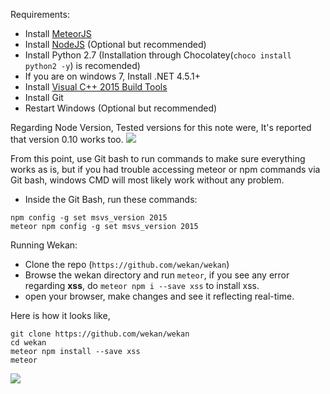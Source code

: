 Requirements:
- Install [MeteorJS](https://www.meteor.com/) 
- Install [NodeJS](https://nodejs.org/en/download/releases/) (Optional but recommended)
- Install Python 2.7 (Installation through Chocolatey(`choco install python2 -y`) is recomended)
- If you are on windows 7, Install .NET 4.5.1+
- Install [Visual C++ 2015 Build Tools](http://landinghub.visualstudio.com/visual-cpp-build-tools)
- Install Git
- Restart Windows (Optional but recommended)

Regarding Node Version, Tested versions for this note were, It's reported that version 0.10 works too. 
![](https://i.imgur.com/w83BFBI.png)

From this point, use Git bash to run commands to make sure everything works as is, but if you had trouble accessing meteor or npm commands via Git bash, windows CMD will most likely work without any problem.
- Inside the Git Bash, run these commands:

```
npm config -g set msvs_version 2015
meteor npm config -g set msvs_version 2015
```

Running Wekan:
- Clone the repo (`https://github.com/wekan/wekan`)
- Browse the wekan directory and run `meteor`, if you see any error regarding **xss**, do `meteor npm i --save xss` to install xss.
- open your browser, make changes and see it reflecting real-time.

Here is how it looks like,

```
git clone https://github.com/wekan/wekan
cd wekan
meteor npm install --save xss
meteor
```

![](https://i.imgur.com/aNVBhj5.png)